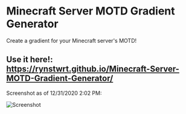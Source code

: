 # Minecraft Server MOTD Gradient Generator
Create a gradient for your Minecraft server's MOTD!

## Use it here!: https://rynstwrt.github.io/Minecraft-Server-MOTD-Gradient-Generator/

Screenshot as of 12/31/2020 2:02 PM:

![Screenshot](https://i.imgur.com/oxNBA3n.png)
